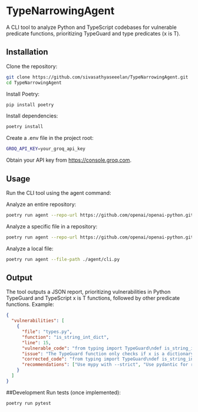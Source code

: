 # TypeNarrowingAgent

A CLI tool to analyze Python and TypeScript codebases for vulnerable predicate functions, prioritizing TypeGuard and type predicates (x is T).

## Installation

Clone the repository:
```bash
git clone https://github.com/sivasathyaseeelan/TypeNarrowingAgent.git
cd TypeNarrowingAgent
```

Install Poetry:
```bash
pip install poetry
```

Install dependencies:
```bash
poetry install
```

Create a .env file in the project root:
```bash
GROQ_API_KEY=your_groq_api_key
```
Obtain your API key from https://console.groq.com.


## Usage
Run the CLI tool using the agent command:

Analyze an entire repository:
```bash
poetry run agent --repo-url https://github.com/openai/openai-python.git
```

Analyze a specific file in a repository:
```bash
poetry run agent --repo-url https://github.com/openai/openai-python.git --file-path src/openai/_streaming.py
```

Analyze a local file:
```bash
poetry run agent --file-path ./agent/cli.py
```


## Output
The tool outputs a JSON report, prioritizing vulnerabilities in Python TypeGuard and TypeScript x is T functions, followed by other predicate functions. Example:
```json
{
  "vulnerabilities": [
    {
      "file": "types.py",
      "function": "is_string_int_dict",
      "line": 15,
      "vulnerable_code": "from typing import TypeGuard\ndef is_string_int_dict(x: any) -> TypeGuard[dict[str, int]]:\n    return isinstance(x, dict)",
      "issue": "The TypeGuard function only checks if x is a dictionary but does not verify that keys are strings and values are integers.",
      "corrected_code": "from typing import TypeGuard\ndef is_string_int_dict(x: any) -> TypeGuard[dict[str, int]]:\n    if not isinstance(x, dict):\n        return False\n    return all(isinstance(k, str) and isinstance(v, int) for k, v in x.items())",
      "recommendations": ["Use mypy with --strict", "Use pydantic for runtime validation", "Add unit tests"]
    }
  ]
}
```

##Development
Run tests (once implemented):
```bash
poetry run pytest
```